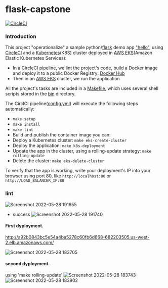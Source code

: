 # flask-capstone
[![CircleCI](https://circleci.com/gh/SaadAlajlan/flask-capstone/tree/main.svg?style=svg)](https://circleci.com/gh/SaadAlajlan/flask-capstone/tree/main)

### Introduction

This project "operationalize" a sample python/[flask](https://flask.palletsprojects.com/)
demo app ["hello"](./hello_app/hello.py), using [CircleCI](https://www.circleci.com) and
 a [Kubernetes](https://kubernetes.io/)(K8S) cluster deployed in [AWS EKS](https://aws.amazon.com/eks/)(Amazon Elastic Kubernetes Services):
 * In a [CircleCI](https://www.circleci.com) pipeline, we lint the project's code, build
 a Docker image and deploy it to a public
Docker Registry: [Docker Hub](https://hub.docker.com/repository/docker/saadaj/hello-app)
* Then in an [AWS EKS](https://aws.amazon.com/eks/) cluster, we run the application

All the project's tasks are included in a [Makefile](Makefile), which uses several shell scripts stored in the
[bin](bin) directory.

The CirclCI pipeline([config.yml](.circleci/config.yml)) will execute the following steps automatically:

* `make setup`
* `make install`
* `make lint`
* Build and publish the container image
you can:
* Deploy a Kubernetes cluster:  `make eks-create-cluster`
* Deploy the application:  `make k8s-deployment`
* Update the app in the cluster, using a rolling-update strategy:  `make rolling-update`
* Delete the cluster:  `make eks-delete-cluster`

To verify that the app is working, write your deployment's IP into your browser using port 80, like
`http://localhost:80` or `http://LOAD_BALANCER_IP:80` 

### lint
![Screenshot 2022-05-28 191655](https://user-images.githubusercontent.com/38673587/170834595-b5e3fcec-e344-4711-ae88-d6101ccdf39f.jpg)
* success
![Screenshot 2022-05-28 191740](https://user-images.githubusercontent.com/38673587/170834598-72e13da9-c76c-42bb-9a6a-2355ad09a457.jpg)



#### First dyployment.
http://a92b0843bc5e54a4ba5278c60fb6d668-682203505.us-west-2.elb.amazonaws.com/

![Screenshot 2022-05-28 183705](https://user-images.githubusercontent.com/38673587/170834404-b1ad3df5-1f4c-4e02-b599-fb83bf235bbc.jpg)
#### second dyployment.
using 'make rolling-update'
![Screenshot 2022-05-28 183743](https://user-images.githubusercontent.com/38673587/170834512-c9206fb1-2682-40c7-8649-40e874e2512e.jpg)
![Screenshot 2022-05-28 183902](https://user-images.githubusercontent.com/38673587/170834572-5bc8428a-ce3c-4c61-9112-75fc01a7a396.jpg)

